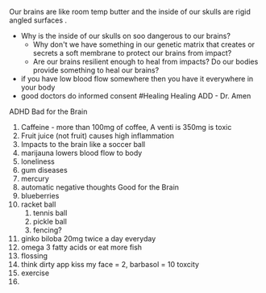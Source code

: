 
Our brains are like room temp butter and the inside of our skulls are rigid angled surfaces .
- Why is the inside of our skulls on soo dangerous to our brains?
	- Why don't we have something in our genetic matrix that creates or secrets a soft membrane to protect our brains from impact? 
	- Are our brains resilient enough to heal from impacts? Do our bodies provide something to heal our brains?
- if you have low blood flow somewhere then you have it everywhere in your body
- good doctors do informed consent
#Healing Healing ADD - Dr. Amen

ADHD
Bad for the Brain
1. Caffeine -  more than 100mg of coffee, A venti is 350mg is toxic
2. Fruit juice (not fruit) causes high inflammation 
3. Impacts to the brain like a soccer ball
4. marijauna lowers blood flow to body
5. loneliness
6. gum diseases 
7. mercury
8. automatic negative thoughts
Good for the Brain
1. blueberries
2. racket ball
	1. tennis ball
	2. pickle ball
	3. fencing?
3. ginko biloba 20mg twice a day everyday
4. omega 3 fatty acids or eat more fish
5. flossing
6. think dirty app kiss my face = 2, barbasol = 10 toxcity
7. exercise
8. 